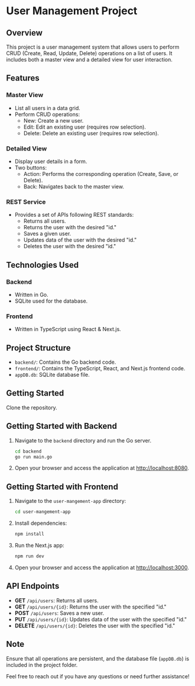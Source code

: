 # User Management Project

## Overview

This project is a user management system that allows users to perform CRUD (Create, Read, Update, Delete) operations on a list of users. It includes both a master view and a detailed view for user interaction.

## Features

### Master View

- List all users in a data grid.
- Perform CRUD operations:
  - New: Create a new user.
  - Edit: Edit an existing user (requires row selection).
  - Delete: Delete an existing user (requires row selection).

### Detailed View

- Display user details in a form.
- Two buttons:
  - Action: Performs the corresponding operation (Create, Save, or Delete).
  - Back: Navigates back to the master view.

### REST Service

- Provides a set of APIs following REST standards:
  - Returns all users.
  - Returns the user with the desired "id."
  - Saves a given user.
  - Updates data of the user with the desired "id."
  - Deletes the user with the desired "id."

## Technologies Used

### Backend

- Written in Go.
- SQLite used for the database.

### Frontend

- Written in TypeScript using React & Next.js.

## Project Structure

- `backend/`: Contains the Go backend code.
- `frontend/`: Contains the TypeScript, React, and Next.js frontend code.
- `appDB.db`: SQLite database file.

## Getting Started

Clone the repository.

## Getting Started with Backend

1. Navigate to the `backend` directory and run the Go server.
   ```bash
   cd backend
   go run main.go
   ```

2. Open your browser and access the application at [http://localhost:8080](http://localhost:8080).

## Getting Started with Frontend

1. Navigate to the `user-mangement-app` directory:
    ```bash
    cd user-mangement-app
    ```

2. Install dependencies:
    ```bash
    npm install
    ```

3. Run the Next.js app:
    ```bash
    npm run dev
    ```

4. Open your browser and access the application at [http://localhost:3000](http://localhost:3000).

## API Endpoints

- **GET** `/api/users`: Returns all users.
- **GET** `/api/users/{id}`: Returns the user with the specified "id."
- **POST** `/api/users`: Saves a new user.
- **PUT** `/api/users/{id}`: Updates data of the user with the specified "id."
- **DELETE** `/api/users/{id}`: Deletes the user with the specified "id."

## Note

Ensure that all operations are persistent, and the database file (`appDB.db`) is included in the project folder.

Feel free to reach out if you have any questions or need further assistance!
